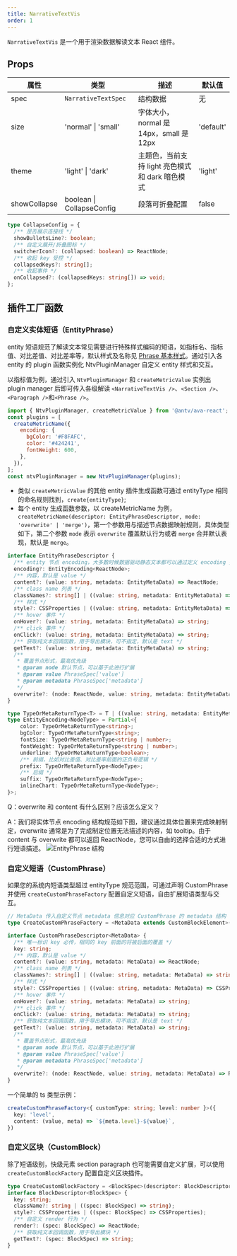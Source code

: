 ```yaml
---
title: NarrativeTextVis
order: 1
---
```


`NarrativeTextVis` 是一个用于渲染数据解读文本 React 组件。

## Props

| 属性         | 类型                | 描述                 | 默认值          |
| ------------ | ------------------- | -------------------- | --------------- |
| spec         | `NarrativeTextSpec`             | 结构数据             | 无              |
| size         | 'normal' \| 'small'    | 字体大小，normal 是 14px，small 是 12px           | 'default'              |
| theme         | 'light' \| 'dark'    | 主题色，当前支持 light 亮色模式和 dark 暗色模式          | 'light'              |
| showCollapse         | boolean \| CollapseConfig    |     段落可折叠配置      | false              |

```typescript
type CollapseConfig = {
  /** 是否展示连接线 */
  showBulletsLine?: boolean;
  /** 自定义展开/折叠图标 */
  switcherIcon?: (collapsed: boolean) => ReactNode;
  /** 收起 key 受控 */
  collapsedKeys?: string[];
  /** 收起事件 */
  onCollapsed?: (collapsedKeys: string[]) => void;
};
```

## 插件工厂函数

### 自定义实体短语（EntityPhrase）

entity 短语规范了解读文本常见需要进行特殊样式编码的短语，如指标名、指标值、对比差值、对比差率等，默认样式及名称见 [Phrase 基本样式](./style#phrase)。通过引入各 entity 的 plugin 函数实例化 NtvPluginManager 自定义 entity 样式和交互。

以指标值为例，通过引入 `NtvPluginManager` 和 `createMetricValue` 实例出 plugin manager 后即可传入各级解读 `<NarrativeTextVis />`、`<Section />`、`<Paragraph />`和`<Phrase />`。

```jsx
import { NtvPluginManager, createMetricValue } from '@antv/ava-react';
const plugins = [
  createMetricName({
    encoding: {
      bgColor: '#F8FAFC',
      color: '#424241',
      fontWeight: 600,
    },
  }),
];
const ntvPluginManager = new NtvPluginManager(plugins);
```

- 类似 `createMetricValue` 的其他 entity 插件生成函数可通过 entityType 相同的命名规则找到，`create{entityType}`;
- 每个 entity 生成函数参数，以 createMetricName 为例，`createMetricName(descriptor: EntityPhraseDescriptor, mode: 'overwrite' | 'merge')`，第一个参数用与描述节点数据映射规则，具体类型如下，第二个参数 `mode` 表示 `overwrite` 覆盖默认行为或者 `merge` 合并默认表现，默认是 `merge`。

```ts
interface EntityPhraseDescriptor {
  /** entity 节点 encoding，大多数时候数据驱动静态文本都可以通过定义 encoding 描述完成 */
  encoding?: EntityEncoding<ReactNode>;
  /** 内容，默认是 value */
  content?: (value: string, metadata: EntityMetaData) => ReactNode;
  /** class name 列表 */
  classNames?: string[] | ((value: string, metadata: EntityMetaData) => string[]);
  /** 样式 */
  style?: CSSProperties | ((value: string, metadata: EntityMetaData) => CSSProperties);
  /** hover 事件 */
  onHover?: (value: string, metadata: EntityMetaData) => string;
  /** click 事件 */
  onClick?: (value: string, metadata: EntityMetaData) => string;
  /** 获取纯文本回调函数，用于导出模块，可不指定，默认是 text */
  getText?: (value: string, metadata: EntityMetaData) => string;
  /**
   * 覆盖节点形式，最高优先级
   * @param node 默认节点，可以基于此进行扩展
   * @param value PhraseSpec['value']
   * @param metadata PhraseSpec['metadata']
   */
  overwrite?: (node: ReactNode, value: string, metadata: EntityMetaData) => ReactNode;
}

type TypeOrMetaReturnType<T> = T | ((value: string, metadata: EntityMetaData) => T);
type EntityEncoding<NodeType> = Partial<{
    color: TypeOrMetaReturnType<string>;
    bgColor: TypeOrMetaReturnType<string>;
    fontSize: TypeOrMetaReturnType<string | number>;
    fontWeight: TypeOrMetaReturnType<string | number>;
    underline: TypeOrMetaReturnType<boolean>;
    /** 前缀，比如对比差值、对比差率前面的正负号逻辑 */
    prefix: TypeOrMetaReturnType<NodeType>;
    /** 后缀 */
    suffix: TypeOrMetaReturnType<NodeType>;
    inlineChart: TypeOrMetaReturnType<NodeType>;
}>;
```

Q：overwrite 和 content 有什么区别？应该怎么定义？

A：我们将实体节点 encoding 结构规范如下图，建议通过具体位置来完成映射制定，overwrite 通常是为了完成制定位置无法描述的内容，如 tooltip。由于 content 与 overwrite 都可以返回 ReactNode，您可以自由的选择合适的方式进行短语描述。
![EntityPhrase 结构](https://gw.alipayobjects.com/mdn/rms_fabca5/afts/img/A*ZuuOSovBOjQAAAAAAAAAAAAAARQnAQ)


### 自定义短语（CustomPhrase）

如果您的系统内短语类型超过 entityType 规范范围，可通过声明 CustomPhrase 并使用 `createCustomPhraseFactory` 配置自定义短语，自由扩展短语类型与交互。

```ts
// MetaData 传入自定义节点 metadata 信息对应 CustomPhrase 的 metadata 结构
type CreateCustomPhraseFactory = <MetaData extends CustomBlockElement>(descriptor: CustomPhraseDescriptor<MetaData>)=> PhraseDescriptor<MetaData>;

interface CustomPhraseDescriptor<MetaData> {
  /** 唯一标识 key 必传，相同的 key 前面的将被后面的覆盖 */
  key: string;
  /** 内容，默认是 value */
  content?: (value: string, metadata: MetaData) => ReactNode;
  /** class name 列表 */
  classNames?: string[] | ((value: string, metadata: MetaData) => string[]);
  /** 样式 */
  style?: CSSProperties | ((value: string, metadata: MetaData) => CSSProperties);
  /** hover 事件 */
  onHover?: (value: string, metadata: MetaData) => string;
  /** click 事件 */
  onClick?: (value: string, metadata: MetaData) => string;
  /** 获取纯文本回调函数，用于导出模块，可不指定，默认是 text */
  getText?: (value: string, metadata: MetaData) => string;
  /**
   * 覆盖节点形式，最高优先级
   * @param node 默认节点，可以基于此进行扩展
   * @param value PhraseSpec['value']
   * @param metadata PhraseSpec['metadata']
   */
  overwrite?: (node: ReactNode, value: string, metadata: MetaData) => ReactNode;
}
```

一个简单的 ts 类型示例：

```ts
createCustomPhraseFactory<{ customType: string; level: number }>({
  key: 'level',
  content: (value, meta) => `${meta.level}-${value}`,
})
```

### 自定义区块（CustomBlock）

除了短语级别，快级元素 section paragraph 也可能需要自定义扩展，可以使用 `createCustomBlockFactory` 配置自定义区块插件。

```ts
type CreateCustomBlockFactory = <BlockSpec>(descriptor: BlockDescriptor<BlockSpec>) => BlockDescriptor<BlockSpec>;
interface BlockDescriptor<BlockSpec> {
  key: string;
  className?: string | ((spec: BlockSpec) => string);
  style?: CSSProperties | ((spec: BlockSpec) => CSSProperties);
  /** 自定义 render 行为 */
  render?: (spec: BlockSpec) => ReactNode;
  /** 获取纯文本回调函数，用于导出模块 */
  getText?: (spec: BlockSpec) => string;
}
```
